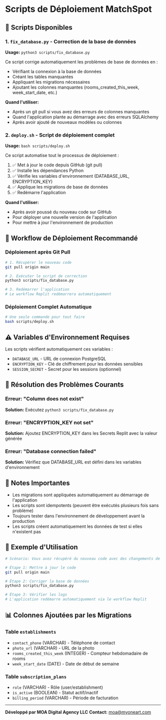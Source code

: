 # Scripts de Déploiement MatchSpot

## 📁 Scripts Disponibles

### 1. `fix_database.py` - Correction de la base de données
**Usage:** `python3 scripts/fix_database.py`

Ce script corrige automatiquement les problèmes de base de données en :
- Vérifiant la connexion à la base de données
- Créant les tables manquantes
- Appliquant les migrations nécessaires
- Ajoutant les colonnes manquantes (rooms_created_this_week, week_start_date, etc.)

**Quand l'utiliser:**
- Après un git pull si vous avez des erreurs de colonnes manquantes
- Quand l'application plante au démarrage avec des erreurs SQLAlchemy
- Après avoir ajouté de nouveaux modèles ou colonnes

### 2. `deploy.sh` - Script de déploiement complet
**Usage:** `bash scripts/deploy.sh`

Ce script automatise tout le processus de déploiement :
1. ✅ Met à jour le code depuis GitHub (git pull)
2. ✅ Installe les dépendances Python
3. ✅ Vérifie les variables d'environnement (DATABASE_URL, ENCRYPTION_KEY)
4. ✅ Applique les migrations de base de données
5. ✅ Redémarre l'application

**Quand l'utiliser:**
- Après avoir poussé du nouveau code sur GitHub
- Pour déployer une nouvelle version de l'application
- Pour mettre à jour l'environnement de production

## 🔧 Workflow de Déploiement Recommandé

### Déploiement après Git Pull

```bash
# 1. Récupérer le nouveau code
git pull origin main

# 2. Exécuter le script de correction
python3 scripts/fix_database.py

# 3. Redémarrer l'application
# Le workflow Replit redémarrera automatiquement
```

### Déploiement Complet Automatique

```bash
# Une seule commande pour tout faire
bash scripts/deploy.sh
```

## ⚠️ Variables d'Environnement Requises

Les scripts vérifient automatiquement ces variables :

- `DATABASE_URL` - URL de connexion PostgreSQL
- `ENCRYPTION_KEY` - Clé de chiffrement pour les données sensibles
- `SESSION_SECRET` - Secret pour les sessions (optionnel)

## 🐛 Résolution des Problèmes Courants

### Erreur: "Column does not exist"
**Solution:** Exécutez `python3 scripts/fix_database.py`

### Erreur: "ENCRYPTION_KEY not set"
**Solution:** Ajoutez ENCRYPTION_KEY dans les Secrets Replit avec la valeur générée

### Erreur: "Database connection failed"
**Solution:** Vérifiez que DATABASE_URL est défini dans les variables d'environnement

## 📝 Notes Importantes

- Les migrations sont appliquées automatiquement au démarrage de l'application
- Les scripts sont idempotents (peuvent être exécutés plusieurs fois sans problème)
- Toujours tester dans l'environnement de développement avant la production
- Les scripts créent automatiquement les données de test si elles n'existent pas

## 🚀 Exemple d'Utilisation

```bash
# Scénario: Vous avez récupéré du nouveau code avec des changements de schéma

# Étape 1: Mettre à jour le code
git pull origin main

# Étape 2: Corriger la base de données
python3 scripts/fix_database.py

# Étape 3: Vérifier les logs
# L'application redémarre automatiquement via le workflow Replit
```

## 📊 Colonnes Ajoutées par les Migrations

### Table `establishments`
- `contact_phone` (VARCHAR) - Téléphone de contact
- `photo_url` (VARCHAR) - URL de la photo
- `rooms_created_this_week` (INTEGER) - Compteur hebdomadaire de rooms
- `week_start_date` (DATE) - Date de début de semaine

### Table `subscription_plans`
- `role` (VARCHAR) - Rôle (user/establishment)
- `is_active` (BOOLEAN) - Statut actif/inactif
- `billing_period` (VARCHAR) - Période de facturation

---

**Développé par MOA Digital Agency LLC**
**Contact:** moa@myoneart.com
